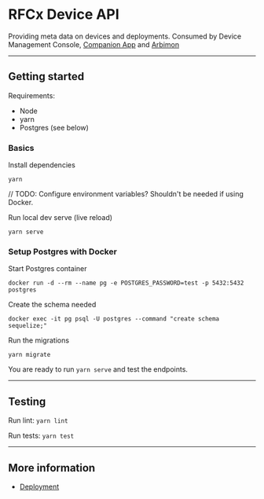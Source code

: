 # RFCx Device API

Providing meta data on devices and deployments. Consumed by Device Management Console, [Companion App](https://github.com/rfcx/companion-android.git) and [Arbimon](https://github.com/rfcx/arbimon2.git)

---

## Getting started

Requirements:
- Node
- yarn
- Postgres (see below)

### Basics

Install dependencies

`yarn`

// TODO: Configure environment variables? Shouldn't be needed if using Docker.

Run local dev serve (live reload)

`yarn serve`

### Setup Postgres with Docker

Start Postgres container

`docker run -d --rm --name pg -e POSTGRES_PASSWORD=test -p 5432:5432 postgres`

Create the schema needed

`docker exec -it pg psql -U postgres --command "create schema sequelize;"`

Run the migrations

`yarn migrate`

You are ready to run `yarn serve` and test the endpoints.

---

## Testing

Run lint:
`yarn lint`

Run tests:
`yarn test`

---

## More information

- [Deployment](./build/README.md)
